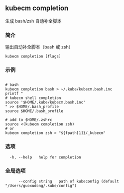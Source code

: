 ## kubecm completion

生成 bash/zsh 自动补全脚本

### 简介

输出自动补全脚本（bash 或 zsh）

```
kubecm completion [flags]
```

### 示例

```

# bash
kubecm completion bash > ~/.kube/kubecm.bash.inc
printf "
# kubecm shell completion
source '$HOME/.kube/kubecm.bash.inc'
" >> $HOME/.bash_profile
source $HOME/.bash_profile

# add to $HOME/.zshrc
source <(kubecm completion zsh)
# or
kubecm completion zsh > "${fpath[1]}/_kubecm"

```

### 选项

```
  -h, --help   help for completion
```

### 全局选项

```
      --config string   path of kubeconfig (default "/Users/guoxudong/.kube/config")
```
